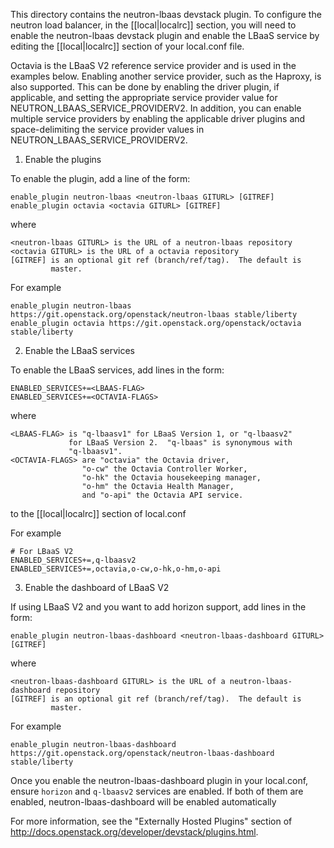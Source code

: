 This directory contains the neutron-lbaas devstack plugin.  To
configure the neutron load balancer, in the [[local|localrc]] section,
you will need to enable the neutron-lbaas devstack plugin and enable
the LBaaS service by editing the [[local|localrc]] section of your
local.conf file.

Octavia is the LBaaS V2 reference service provider and is used in the
examples below.  Enabling another service provider, such as the Haproxy,
is also supported.  This can be done by enabling the driver plugin, if
applicable, and setting the appropriate service provider value for
NEUTRON_LBAAS_SERVICE_PROVIDERV2.  In addition, you can enable multiple
service providers by enabling the applicable driver plugins and
space-delimiting the service provider values in
NEUTRON_LBAAS_SERVICE_PROVIDERV2.

1) Enable the plugins

To enable the plugin, add a line of the form:

    enable_plugin neutron-lbaas <neutron-lbaas GITURL> [GITREF]
    enable_plugin octavia <octavia GITURL> [GITREF]

where

    <neutron-lbaas GITURL> is the URL of a neutron-lbaas repository
    <octavia GITURL> is the URL of a octavia repository
    [GITREF] is an optional git ref (branch/ref/tag).  The default is
             master.

For example

    enable_plugin neutron-lbaas https://git.openstack.org/openstack/neutron-lbaas stable/liberty
    enable_plugin octavia https://git.openstack.org/openstack/octavia stable/liberty

2) Enable the LBaaS services

To enable the LBaaS services, add lines in the form:


    ENABLED_SERVICES+=<LBAAS-FLAG>
    ENABLED_SERVICES+=<OCTAVIA-FLAGS>

where

    <LBAAS-FLAG> is "q-lbaasv1" for LBaaS Version 1, or "q-lbaasv2"
                 for LBaaS Version 2.  "q-lbaas" is synonymous with
                 "q-lbaasv1".
    <OCTAVIA-FLAGS> are "octavia" the Octavia driver,
                    "o-cw" the Octavia Controller Worker,
                    "o-hk" the Octavia housekeeping manager,
                    "o-hm" the Octavia Health Manager,
                    and "o-api" the Octavia API service.

to the [[local|localrc]] section of local.conf

For example

    # For LBaaS V2
    ENABLED_SERVICES+=,q-lbaasv2
    ENABLED_SERVICES+=,octavia,o-cw,o-hk,o-hm,o-api


3) Enable the dashboard of LBaaS V2

If using LBaaS V2 and you want to add horizon support, add lines in the form:

    enable_plugin neutron-lbaas-dashboard <neutron-lbaas-dashboard GITURL> [GITREF]

where

    <neutron-lbaas-dashboard GITURL> is the URL of a neutron-lbaas-dashboard repository
    [GITREF] is an optional git ref (branch/ref/tag).  The default is
             master.

For example

    enable_plugin neutron-lbaas-dashboard https://git.openstack.org/openstack/neutron-lbaas-dashboard stable/liberty

Once you enable the neutron-lbaas-dashboard plugin in your local.conf, ensure ``horizon`` and
``q-lbaasv2`` services are enabled. If both of them are enabled,
neutron-lbaas-dashboard will be enabled automatically

For more information, see the "Externally Hosted Plugins" section of
http://docs.openstack.org/developer/devstack/plugins.html.
